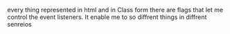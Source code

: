 every thing represented in html and in Class form
there are flags that let me control the event listeners.
It enable me to so diffrent things in diffrent senreios